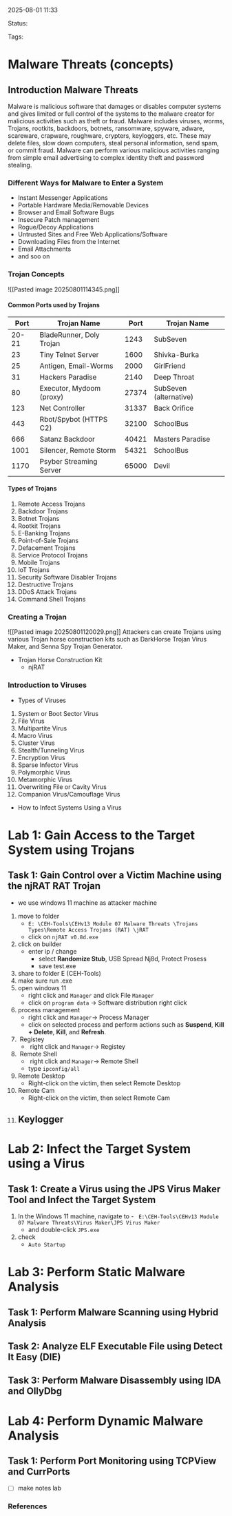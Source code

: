 2025-08-01 11:33

Status:

Tags:

# Malware Threats (concepts)

## Introduction Malware Threats
Malware is malicious software that damages or disables computer systems and gives limited or full control of the systems to the malware creator for malicious activities such as theft or fraud. Malware includes viruses, worms, Trojans, rootkits, backdoors, botnets, ransomware, spyware, adware, scareware, crapware, roughware, crypters, keyloggers, etc. These may delete files, slow down computers, steal personal information, send spam, or commit fraud. Malware can perform various malicious activities ranging from simple email advertising to complex identity theft and password stealing.

### Different Ways for Malware to Enter a System 
- Instant Messenger Applications
-  Portable Hardware Media/Removable Devices 
- Browser and Email Software Bugs
-  Insecure Patch management
- Rogue/Decoy Applications
-  Untrusted Sites and Free Web Applications/Software 
-  Downloading Files from the Internet 
-  Email Attachments 
-  and soo on 

### Trojan Concepts
![[Pasted image 20250801114345.png]]

#### Common Ports used by Trojans 
| **Port** | **Trojan Name**          | **Port** | **Trojan Name**        |
| -------- | ------------------------ | -------- | ---------------------- |
| 20-21    | BladeRunner, Doly Trojan | 1243     | SubSeven               |
| 23       | Tiny Telnet Server       | 1600     | Shivka-Burka           |
| 25       | Antigen, Email-Worms     | 2000     | GirlFriend             |
| 31       | Hackers Paradise         | 2140     | Deep Throat            |
| 80       | Executor, Mydoom (proxy) | 27374    | SubSeven (alternative) |
| 123      | Net Controller           | 31337    | Back Orifice           |
| 443      | Rbot/Spybot (HTTPS C2)   | 32100    | SchoolBus              |
| 666      | Satanz Backdoor          | 40421    | Masters Paradise       |
| 1001     | Silencer, Remote Storm   | 54321    | SchoolBus              |
| 1170     | Psyber Streaming Server  | 65000    | Devil                  |
#### Types of Trojans
1. Remote Access Trojans 
2. Backdoor Trojans 
3. Botnet Trojans 
4. Rootkit Trojans
5. E-Banking Trojans 
6. Point-of-Sale Trojans 
7. Defacement Trojans
8. Service Protocol Trojans
9. Mobile Trojans
10. IoT Trojans
11. Security Software Disabler Trojans
12. Destructive Trojans 
13. DDoS Attack Trojans
14. Command Shell Trojans

### Creating a Trojan
![[Pasted image 20250801120029.png]]
Attackers can create Trojans using various Trojan horse construction kits such as DarkHorse Trojan Virus Maker, and Senna Spy Trojan Generator. 

- Trojan Horse Construction Kit 
	- njRAT 

### Introduction to Viruses
- Types of Viruses
1.  System or Boot Sector Virus 
2. File Virus 
3. Multipartite Virus
4. Macro Virus 
5. Cluster Virus
6. Stealth/Tunneling Virus
7. Encryption Virus
8. Sparse Infector Virus 
9. Polymorphic Virus
10. Metamorphic Virus 
11. Overwriting File or Cavity Virus 
12. Companion Virus/Camouflage Virus

- How to Infect Systems Using a Virus 



# Lab 1: Gain Access to the Target System using Trojans

## Task 1: Gain Control over a Victim Machine using the njRAT RAT Trojan
- we use windows 11 machine as attacker machine 
1. move to folder 
	- ``E: \CEH-Tools\CEHv13 Module 07 Malware Threats \Trojans Types\Remote Access Trojans (RAT) \jRAT ``
	- click on ``njRAT v0.8d.exe``
2. click on builder
	- enter ip / change 
		- select **Randomize Stub**, USB Spread Nj8d, Protect Prosess
		- save test.exe
3. share to folder  E (CEH-Tools)
4. make sure run .exe 
5. open windows 11
	- right click and ``Manager`` and click File ``Manager``
	- click on ``program data`` -> Software distribution right click 
6. process management
	- right click and ``Manager``-> Process Manager
	- click on selected process and perform actions such as **Suspend**, **Kill + Delete**, **Kill**, and **Refresh**.
7.  Registey
	-  right click and ``Manager``-> Registey
8.  Remote Shell
	-  right click and ``Manager``-> Remote Shell
	- type ``ipconfig/all``
9.  Remote Desktop
	- Right-click on the victim,  then select Remote Desktop
10. Remote Cam
	- Right-click on the victim,  then select Remote Cam
11. Keylogger
	-  
# Lab 2: Infect the Target System using a Virus
## Task 1: Create a Virus using the JPS Virus Maker Tool and Infect the Target System

1.   In the Windows 11 machine, navigate to
	- `` E:\CEH-Tools\CEHv13 Module 07 Malware Threats\Virus Maker\JPS Virus Maker``
		- and double-click ``JPS.exe``
2. check 
	- ``Auto Startup``



# Lab 3: Perform Static Malware Analysis
## Task 1: Perform Malware Scanning using Hybrid Analysis



## Task 2: Analyze ELF Executable File using Detect It Easy (DIE)

## Task 3: Perform Malware Disassembly using IDA and OllyDbg

# Lab 4: Perform Dynamic Malware Analysis

## Task 1: Perform Port Monitoring using TCPView and CurrPorts

- [ ]  make notes lab
### References
